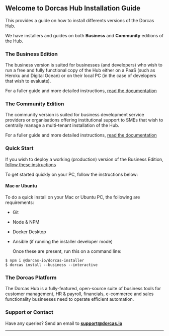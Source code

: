 ## Welcome to Dorcas Hub Installation Guide

This provides a guide on how to install differents versions of the Dorcas Hub.

We have installers and guides on both **Business** and **Community** editions of the Hub.

### The Business Edition

The business version is suited for businesses (and developers) who wish to run a free and fully functional copy of the Hub either on a PaaS (such as Heroku and Digital Ocean) or on their local PC (in the case of developers that wish to evaluate).

For a fuller guide and more detailed instructions, [read the documentation](https://github.com/dorcas-io/installer/wiki/Business)

### The Community Edition

The community version is suited for business development service providers or organisations offering institutional support to SMEs that wish to centrally manage a multi-tenant installation of the Hub.

For a fuller guide and more detailed instructions, [read the documentation](https://github.com/dorcas-io/installer/wiki/Community)

### Quick Start

If you wish to deploy a working (production) version of the Business Edition, [follow these instructions](https://github.com/dorcas-io/installer/wiki/Business)

To get started quickly on your PC, follow the instructions below:

#### Mac or Ubuntu

To do a quick install on your Mac or Ubuntu PC, the following are requirements:

- Git
- Node & NPM
- Docker Desktop
- Ansible (if running the installer developer mode)

  Once these are present, run this on a command line:

```
$ npm i @dorcas-io/dorcas-installer
$ dorcas install --business --interactive
```

<!--$ curl -o dorcas-installer https://raw.githubusercontent.com/dorcas-io/installer/main/installer-business.sh-->

### The Dorcas Platform

The Dorcas Hub is a fully-featured, open-source suite of business tools for customer management, HR & payroll, financials, e-commerce and sales functionality busineeses need to operate efficient automation.

<!--For developer guidance, see the [documentation](https://github.com/dorcas-io/docs/wiki/).-->

### Support or Contact

Have any queries? Send an email to **support@dorcas.io** <!--or [visit the website](https://dorcas.io) and we’ll help you.-->

---
